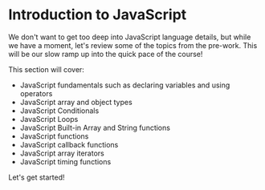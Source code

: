 # Introduction to JavaScript

We don't want to get too deep into JavaScript language details, but while we have a moment, let's review some of the topics from the pre-work. This will be our slow ramp up into the quick pace of the course!

This section will cover:

* JavaScript fundamentals such as declaring variables and using operators
* JavaScript array and object types
* JavaScript Conditionals
* JavaScript Loops
* JavaScript Built-in Array and String functions
* JavaScript functions
* JavaScript callback functions
* JavaScript array iterators
* JavaScript timing functions

Let's get started!
